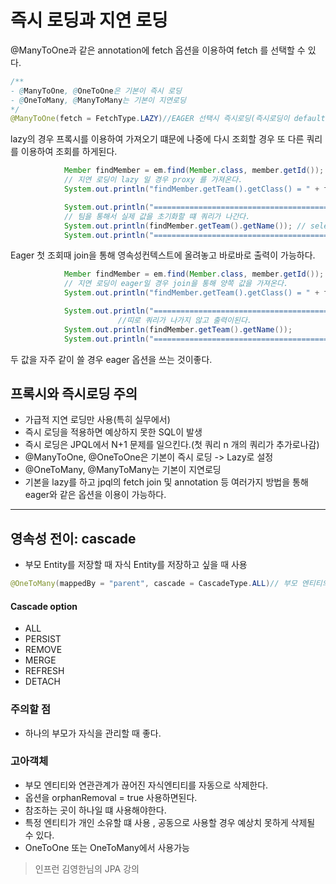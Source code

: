 # 즉시 로딩과 지연 로딩



@ManyToOne과 같은 annotation에 fetch 옵션을 이용하여 fetch 를 선택할 수 있다.

```java
/**
- @ManyToOne, @OneToOne은 기본이 즉시 로딩
- @OneToMany, @ManyToMany는 기본이 지연로딩
*/
@ManyToOne(fetch = FetchType.LAZY)//EAGER 선택시 즉시로딩(즉시로딩이 default)
```



lazy의 경우 프록시를 이용하여 가져오기 떄문에 나중에 다시 조회할 경우 또 다른 쿼리를 이용하여 조회를 하게된다.

```java
            Member findMember = em.find(Member.class, member.getId());
            // 지연 로딩이 lazy 일 경우 proxy 를 가져온다.
            System.out.println("findMember.getTeam().getClass() = " + findMember.getTeam().getClass());// proxy

            System.out.println("===========================================");
            // 팀을 통해서 실제 값을 초기화할 떄 쿼리가 나간다.
            System.out.println(findMember.getTeam().getName()); // select 쿼리 실행
            System.out.println("===========================================");
```



Eager 첫 조회때 join을 통해 영속성컨텍스트에 올려놓고 바로바로 출력이 가능하다.

```java
            Member findMember = em.find(Member.class, member.getId());
            // 지연 로딩이 eager일 경우 join을 통해 양쪽 값을 가져온다.
            System.out.println("findMember.getTeam().getClass() = " + findMember.getTeam().getClass());// team class

            System.out.println("===========================================");
						//띠로 쿼리가 나가지 않고 출력이된다.
            System.out.println(findMember.getTeam().getName());
            System.out.println("===========================================");
```



두 값을 자주 같이 쓸 경우 eager 옵션을 쓰는 것이좋다. 





## 프록시와 즉시로딩 주의



- 가급적 지연 로딩만 사용(특히 실무에서)
- 즉시 로딩을 적용하면 예상하지 못한 SQL이 발생
- 즉시 로딩은 JPQL에서 N+1 문제를 일으킨다.(첫 쿼리 n 개의 쿼리가 추가로나감)
- @ManyToOne, @OneToOne은 기본이 즉시 로딩 -> Lazy로 설정
- @OneToMany, @ManyToMany는 기본이 지연로딩
- 기본을 lazy를 하고 jpql의 fetch join 및 annotation 등 여러가지 방법을 통해 eager와 같은 옵션을 이용이 가능하다.





---





## 영속성 전이: cascade



- 부모 Entity를 저장할 때 자식 Entity를 저장하고 싶을 때 사용



```java
@OneToMany(mappedBy = "parent", cascade = CascadeType.ALL)// 부모 엔티티의 매핑된 정보에 사용
```



#### Cascade option

- ALL
- PERSIST
- REMOVE
- MERGE
- REFRESH
- DETACH



### 주의할 점

- 하나의 부모가 자식을 관리할 때 좋다.



### 고아객체

- 부모 엔티티와 연관관계가 끊어진 자식엔티티를 자동으로 삭제한다.
- 옵션을 orphanRemoval = true 사용하면된다.
- 참조하는 곳이 하나일 떄 사용해야한다.
- 특정 엔티티가 개인 소유할 떄 사용 , 공동으로 사용할 경우 예상치 못하게 삭제될 수 있다.
- OneToOne 또는 OneToMany에서 사용가능





> 인프런 김영한님의 JPA 강의









